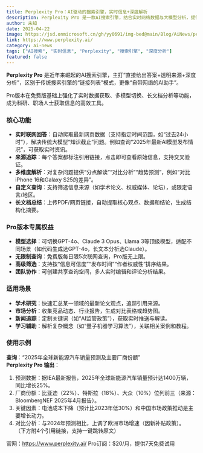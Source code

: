 ```yaml
---
title: Perplexity Pro：AI驱动的搜索引擎，实时信息+深度解析
description: Perplexity Pro 是一款AI搜索引擎，结合实时网络数据与大模型分析，提供精准答案、来源追踪与多维度解读。
author: 未知
date: 2025-04-22
image: https://jsd.onmicrosoft.cn/gh/yy0691/img-bed@main/Blog/AiNews/perplexity.jpg
link: https://www.perplexity.ai/
category: ai-news
tags: ["AI搜索", "实时信息", "Perplexity", "搜索引擎", "深度分析"]
featured: false
---
```


**Perplexity Pro** 是近年来崛起的AI搜索引擎，主打“直接给出答案+透明来源+深度分析”，区别于传统搜索引擎的“链接列表”模式，更像“自带网络的AI助手”。

Pro版本在免费版基础上强化了实时数据获取、多模型切换、长文档分析等功能，成为科研、职场人士获取信息的高效工具。

### 核心功能
- **实时联网回答**：自动爬取最新网页数据（支持指定时间范围，如“过去24小时”），解决传统大模型“知识截止”问题。例如查询“2025年最新AI模型发布情况”，可获取实时资讯。
- **来源追踪**：每个答案都标注引用链接，点击即可查看原始信息，支持交叉验证。
- **多维度解析**：对复杂问题提供“分点解读”“对比分析”“趋势预测”，例如“对比iPhone 16和Galaxy S25的差异”。
- **自定义查询**：支持筛选信息来源（如学术论文、权威媒体、论坛），或限定语言/地区。
- **长文档总结**：上传PDF/网页链接，自动提取核心观点、数据和结论，生成结构化摘要。


### Pro版本专属权益
- **模型选择**：可切换GPT-4o、Claude 3 Opus、Llama 3等顶级模型，适配不同场景（如代码生成选GPT-4o，长文本分析选Claude）。
- **无限制查询**：免费版每日限5次联网查询，Pro版无上限。
- **高级筛选**：支持按“信息可信度”“发布时间”“作者权威性”排序结果。
- **团队协作**：可创建共享查询空间，多人实时编辑和评论分析结果。


### 适用场景
- **学术研究**：快速汇总某一领域的最新论文观点，追踪引用来源。
- **市场分析**：收集竞品动态、行业报告，生成对比表格或趋势图。
- **新闻追踪**：定制关键词（如“AI监管政策”），获取实时推送与解读。
- **学习辅助**：解析复杂概念（如“量子机器学习算法”），关联相关案例和教程。


### 使用示例
**查询**：“2025年全球新能源汽车销量预测及主要厂商份额”  
**Perplexity Pro 输出**：  
1. 预测数据：据IEA最新报告，2025年全球新能源汽车销量预计达1400万辆，同比增长25%。  
2. 厂商份额：比亚迪（22%）、特斯拉（18%）、大众（10%）位列前三（来源：BloombergNEF 2025年4月报告）。  
3. 关键因素：电池成本下降（预计比2023年低30%）和中国市场政策推动是主要增长动力。  
4. 对比分析：与2024年预测相比，上调了欧洲市场增速（因新补贴政策）。  
（下方附4个引用链接，支持一键跳转原文）


官网：https://www.perplexity.ai/
Pro订阅：$20/月，提供7天免费试用